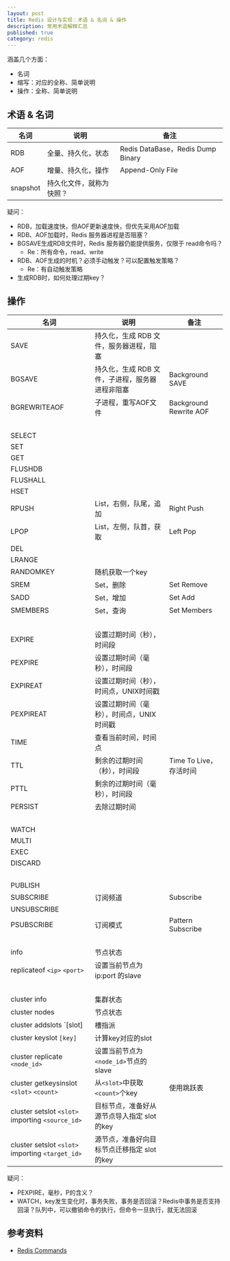 ```yaml
---
layout: post
title: Redis 设计与实现：术语 & 名词 & 操作
description: 常用术语解释汇总
published: true
category: redis
---
```


涵盖几个方面：

* 名词
* 缩写：对应的全称、简单说明
* 操作：全称、简单说明

## 术语 & 名词

|名词|说明|备注|
|---|---|---|
| RDB | 全量、持久化，状态 | Redis DataBase，Redis Dump Binary |
| AOF | 增量、持久化，操作 | Append-Only File |
| snapshot | 持久化文件，就称为快照？ |   |


疑问：

* RDB，加载速度快，但AOF更新速度快，但优先采用AOF加载
* RDB、AOF加载时，Redis 服务器进程是否阻塞？
* BGSAVE生成RDB文件时，Redis 服务器仍能提供服务，仅限于 read命令吗？
	* Re：所有命令，read、write
* RDB、AOF生成的时机？必须手动触发？可以配置触发策略？
	* Re：有自动触发策略 
* 生成RDB时，如何处理过期key？


## 操作

|名词|说明|备注|
|---|---|---|
| SAVE | 持久化，生成 RDB 文件，服务器进程，阻塞 |   |
| BGSAVE | 持久化，生成 RDB 文件，子进程，服务器进程非阻塞  | Background SAVE  |
| BGREWRITEAOF | 子进程，重写AOF文件 | Background Rewrite AOF |
|   |   |   |
| SELECT |   |   |
| SET |   |   |
| GET |   |   |
| FLUSHDB |   |   |
| FLUSHALL |   |   |
| HSET |   |   |
| RPUSH | List，右侧，队尾，追加 | Right Push |
| LPOP | List，左侧，队首，获取 | Left Pop |
| DEL |   |   |
| LRANGE |   |  |
| RANDOMKEY | 随机获取一个key |   |
| SREM | Set，删除 | Set Remove |
| SADD | Set，增加 | Set Add |
| SMEMBERS | Set，查询 | Set Members |
|   |   |   |
| EXPIRE | 设置过期时间（秒），时间段 |   |
| PEXPIRE | 设置过期时间（毫秒），时间段 |   |
| EXPIREAT | 设置过期时间（秒），时间点，UNIX时间戳 |   |
| PEXPIREAT | 设置过期时间（毫秒），时间点，UNIX时间戳 |   |
| TIME | 查看当前时间，时间点 |   |
| TTL | 剩余的过期时间（秒），时间段 | Time To Live，存活时间 |
| PTTL | 剩余的过期时间（毫秒），时间段 |   |
| PERSIST | 去除过期时间 |   |
|   |   |   |
| WATCH |   |   |
| MULTI |   |   |
| EXEC |   |   |
| DISCARD |   |   |
|   |   |   |
| PUBLISH |   |   |
| SUBSCRIBE | 订阅频道 | Subscribe |
| UNSUBSCRIBE |   |   |
| PSUBSCRIBE | 订阅模式 | Pattern Subscribe |
|   |   |   |
| info | 节点状态 |   |
| replicateof `<ip>` `<port>` | 设置当前节点为 ip:port 的slave |   |
|   |   |   |
| cluster info | 集群状态 |   |
| cluster nodes | 节点状态 |   |
| cluster addslots `[slot] | 槽指派 |  |
| cluster keyslot `[key]` | 计算key对应的slot |   |
| cluster replicate `<node_id>` | 设置当前节点为`<node_id>`节点的slave |   |
| cluster getkeysinslot `<slot>` `<count>` | 从`<slot>`中获取`<count>`个key | 使用跳跃表 |
| cluster setslot `<slot>` importing `<source_id>` | 目标节点，准备好从源节点导入指定 slot 的key |   |
| cluster setslot `<slot>` importing `<target_id>` | 源节点，准备好向目标节点迁移指定 slot 的key |   |


疑问：

* PEXPIRE，毫秒，P的含义？
* WATCH，key发生变化时，事务失败，事务是否回滚？Redis中事务是否支持回滚？队列中，可以撤销命令的执行，但命令一旦执行，就无法回滚
 
 
## 参考资料

* [Redis Commands](http://redis.io/commands)









[NingG]:    http://ningg.github.com  "NingG"







